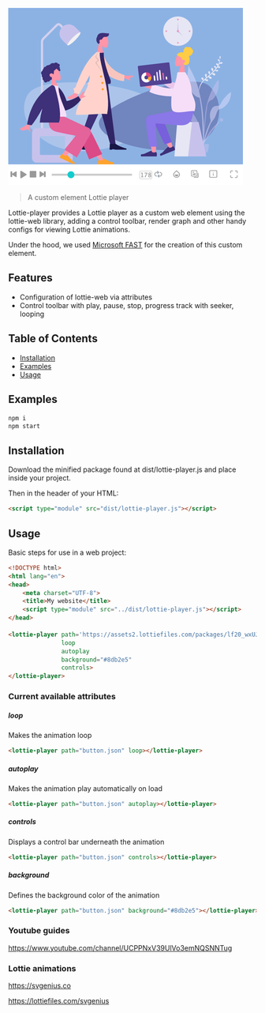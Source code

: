 ![Screenshot](assets/thumbnail.png?raw=true)

>A custom element Lottie player

Lottie-player provides a Lottie player as a custom web element using the lottie-web library, adding a control toolbar, render graph and other handy
configs for viewing Lottie animations.

Under the hood, we used [Microsoft FAST](https://www.fast.design/) for the creation of this custom element. 

## Features

- Configuration of lottie-web via attributes
- Control toolbar with play, pause, stop, progress track with seeker, looping

## Table of Contents

- [Installation](#installation)
- [Examples](#examples)
- [Usage](#usage)

## Examples

```shell
npm i
npm start
```

## Installation

Download the minified package found at dist/lottie-player.js and place inside your project.

Then in the header of your HTML:

```HTML
<script type="module" src="dist/lottie-player.js"></script>
```

## Usage

Basic steps for use in a web project:

```html
<!DOCTYPE html>
<html lang="en">
<head>
    <meta charset="UTF-8">
    <title>My website</title>
    <script type="module" src="../dist/lottie-player.js"></script>
</head>

<lottie-player path='https://assets2.lottiefiles.com/packages/lf20_wxUJzo.json'
               loop
               autoplay
               background="#8db2e5"
               controls>
</lottie-player>
```

### Current available attributes

##### loop
Makes the animation loop
```HTML
<lottie-player path="button.json" loop></lottie-player>
```

##### autoplay
Makes the animation play automatically on load
```HTML
<lottie-player path="button.json" autoplay></lottie-player>
```

##### controls
Displays a control bar underneath the animation
```HTML
<lottie-player path="button.json" controls></lottie-player>
```

##### background
Defines the background color of the animation
```HTML
<lottie-player path="button.json" background="#8db2e5"></lottie-player>
```

### Youtube guides

https://www.youtube.com/channel/UCPPNxV39UlVo3emNQSNNTug

### Lottie animations

https://svgenius.co

https://lottiefiles.com/svgenius
